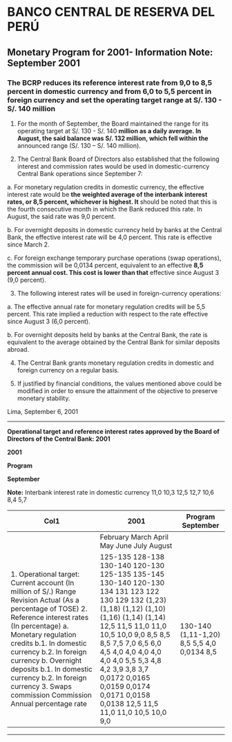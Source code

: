 # BANCO CENTRAL DE RESERVA DEL PERÚ


## Monetary Program for 2001- Information Note: September 2001

### The BCRP reduces its reference interest rate from 9,0 to 8,5 percent in domestic currency and from 6,0 to 5,5 percent in foreign currency and set the operating target range at S/. 130 - S/. 140 million

1. For the month of September, the Board maintained the range for its operating target at S/. 130 - S/. 140
**million as a daily average. In August, the said balance was S/. 132 million, which fell within the**
announced range (S/. 130 – S/. 140 million).

2. The Central Bank Board of Directors also established that the following interest and commission rates
would be used in domestic-currency Central Bank operations since September 7:

a. For monetary regulation credits in domestic currency, the effective interest rate would be **the**
**weighted average of the interbank interest rates, or 8,5 percent, whichever is highest. It**
should be noted that this is the fourth consecutive month in which the Bank reduced this rate. In
August, the said rate was 9,0 percent.

b. For overnight deposits in domestic currency held by banks at the Central Bank, the effective
interest rate will be 4,0 percent. This rate is effective since March 2.

c. For foreign exchange temporary purchase operations (swap operations), the commission will be
0,0134 percent, equivalent to an effective **8,5 percent annual cost. This cost is lower than that**
effective since August 3 (9,0 percent).

3. The following interest rates will be used in foreign-currency operations:

a. The effective annual rate for monetary regulation credits will be 5,5 percent. This rate implied a
reduction with respect to the rate effective since August 3 (6,0 percent).

b. For overnight deposits held by banks at the Central Bank, the rate is equivalent to the average
obtained by the Central Bank for similar deposits abroad.

4. The Central Bank grants monetary regulation credits in domestic and foreign currency on a regular
basis.

5. If justified by financial conditions, the values mentioned above could be modified in order to ensure
the attainment of the objective to preserve monetary stability.

Lima, September 6, 2001


-----

**Operational target and reference interest rates approved by the Board of Directors of the Central Bank: 2001**


**2001**


**Program**

**September**


**Note:**
Interbank interest rate in domestic currency 11,0 10,3 12,5 12,7 10,6 8,4 5,7

|Col1|2001|Program September|
|---|---|---|
||February March April May June July August||
|1. Operational target: Current account (In million of S/.) Range Revision Actual (As a percentage of TOSE) 2. Reference interest rates (In percentage) a. Monetary regulation credits b.1. In domestic currency b.2. In foreign currency b. Overnight deposits b.1. In domestic currency b.2. In foreign currency 3. Swaps commission Commission Annual percentage rate|125-135 128-138 130-140 120-130 125-135 135-145 130-140 120-130 134 131 123 122 130 129 132 (1,23) (1,18) (1,12) (1,10) (1,16) (1,14) (1,14) 12,5 11,5 11,0 11,0 10,5 10,0 9,0 8,5 8,5 8,5 7,5 7,0 6,5 6,0 4,5 4,0 4,0 4,0 4,0 4,0 4,0 5,5 5,3 4,8 4,2 3,9 3,8 3,7 0,0172 0,0165 0,0159 0,0174 0,0171 0,0158 0,0138 12,5 11,5 11,0 11,0 10,5 10,0 9,0|130-140 (1,11-1,20) 8,5 5,5 4,0 0,0134 8,5|


-----

